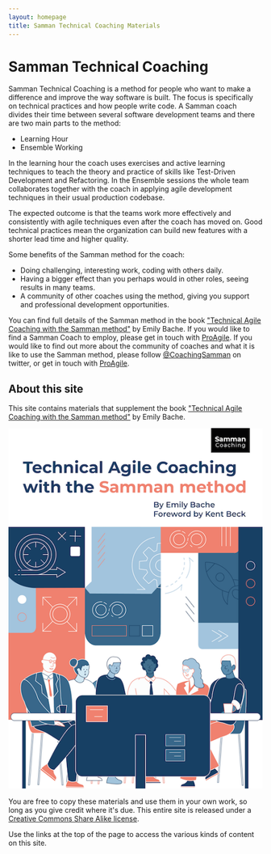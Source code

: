```yaml
---
layout: homepage
title: Samman Technical Coaching Materials
---
```


# Samman Technical Coaching

Samman Technical Coaching is a method for people who want to make a difference and improve the way software is built. The focus is specifically on technical practices and how people write code. A Samman coach divides their time between several software development teams and there are two main parts to the method: 

- Learning Hour
- Ensemble Working

In the learning hour the coach uses exercises and active learning techniques to teach the theory and practice of skills like Test-Driven Development and Refactoring. In the Ensemble sessions the whole team collaborates together with the coach in applying agile development techniques in their usual production codebase.

The expected outcome is that the teams work more effectively and consistently with agile techniques even after the coach has moved on. Good technical practices mean the organization can build new features with a shorter lead time and higher quality. 

Some benefits of the Samman method for the coach:

- Doing challenging, interesting work, coding with others daily.
- Having a bigger effect than you perhaps would in other roles, seeing results in many teams.
- A community of other coaches using the method, giving you support and professional development opportunities. 

You can find full details of the Samman method in the book ["Technical Agile Coaching with the Samman method"](https://leanpub.com/techagilecoach) by Emily Bache. If you would like to find a Samman Coach to employ, please get in touch with [ProAgile](http://proagile.eu). If you would like to find out more about the community of coaches and what it is like to use the Samman method, please follow [@CoachingSamman](https://twitter.com/coachingsamman) on twitter, or get in touch with [ProAgile](http://proagile.eu).

## About this site

This site contains materials that supplement the book ["Technical Agile Coaching with the Samman method"](https://leanpub.com/techagilecoach) by Emily Bache.

[![Technical Agile Coaching with the Samman Method](/assets/images/title_page.png#book_cover)](https://leanpub.com/techagilecoach)

You are free to copy these materials and use them in your own work, so long as you give credit where it's due. This entire site is released under a [Creative Commons Share Alike license](LICENSE.html). 

Use the links at the top of the page to access the various kinds of content on this site.
